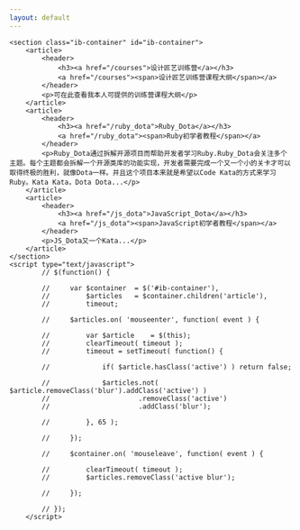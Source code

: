 ```yaml
---
layout: default
---
```

<div> 

    <section class="ib-container" id="ib-container">
        <article>
            <header>
                <h3><a href="/courses">设计匠艺训练营</a></h3>
                <a href="/courses"><span>设计匠艺训练营课程大纲</span></a>
            </header>
            <p>可在此查看我本人可提供的训练营课程大纲</p>
        </article>
        <article>
            <header>
                <h3><a href="/ruby_dota">Ruby_Dota</a></h3>
                <a href="/ruby_dota"><span>Ruby初学者教程</span></a>
            </header>
            <p>Ruby_Dota通过拆解开源项目而帮助开发者学习Ruby.Ruby_Dota会关注多个主题。每个主题都会拆解一个开源类库的功能实现，开发者需要完成一个又一个小的关卡才可以取得终极的胜利，就像Dota一样。并且这个项目本来就是希望以Code Kata的方式来学习Ruby。Kata Kata，Dota Dota...</p>
        </article>
        <article>
            <header>
                <h3><a href="/js_dota">JavaScript_Dota</a></h3>
                <a href="/js_dota"><span>JavaScript初学者教程</span></a>
            </header>
            <p>JS_Dota又一个Kata...</p>
        </article>
    </section>
    <script type="text/javascript">
            // $(function() {
                
            //     var $container  = $('#ib-container'),
            //         $articles   = $container.children('article'),
            //         timeout;
                
            //     $articles.on( 'mouseenter', function( event ) {
                        
            //         var $article    = $(this);
            //         clearTimeout( timeout );
            //         timeout = setTimeout( function() {
                        
            //             if( $article.hasClass('active') ) return false;
                        
            //             $articles.not( $article.removeClass('blur').addClass('active') )
            //                      .removeClass('active')
            //                      .addClass('blur');
                        
            //         }, 65 );
                    
            //     });
                
            //     $container.on( 'mouseleave', function( event ) {
                    
            //         clearTimeout( timeout );
            //         $articles.removeClass('active blur');
                    
            //     });
            
            // });
        </script>
</div>
